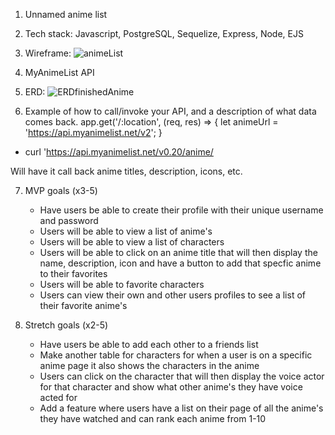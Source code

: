 1. Unnamed anime list
   
 1. Tech stack: Javascript, PostgreSQL, Sequelize, Express, Node, EJS
   
2. Wireframe: ![animeList](https://user-images.githubusercontent.com/91760331/141506170-654626cd-ef26-41a9-9fae-126d5a9e5e50.png)
   
3. MyAnimeList API
   
4. ERD: ![ERDfinishedAnime](https://user-images.githubusercontent.com/91760331/141527822-bec38950-7e02-4e60-bcfb-1ec4d455ce2d.png)
    
5. Example of how to call/invoke your API, and a description of what data comes back. 
   app.get('/:location', (req, res) => {
let animeUrl = 'https://api.myanimelist.net/v2';
}

* curl 'https://api.myanimelist.net/v0.20/anime/

Will have it call back anime titles, description, icons, etc.

7. MVP goals (x3-5)
   * Have users be able to create their profile with their unique username and password
   * Users will be able to view a list of anime's
   * Users will be able to view a list of characters
   * Users will be able to click on an anime title that will then display the name, description, icon and have a button to add that specfic anime to their favorites
   * Users will be able to favorite characters
   * Users can view their own and other users profiles to see a list of their favorite anime's
   
8. Stretch goals (x2-5)
   * Have users be able to add each other to a friends list 
   * Make another table for characters for when a user is on a specific anime page it also shows the characters in the anime
   * Users can click on the character that will then display the voice actor for that character and show what other anime's they have voice acted for
   * Add a feature where users have a list on their page of all the anime's they have watched and can rank each anime from 1-10
 


